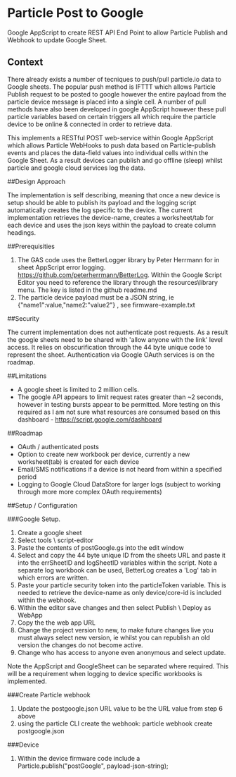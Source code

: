 # Particle Post to Google
Google AppScript to create REST API End Point to allow Particle Publish and Webhook to update Google Sheet.

## Context
There already exists a number of tecniques to push/pull particle.io data to Google sheets. The popular push method is IFTTT which allows Particle Publish request to be posted to google however the entire payload from the particle device message is placed into a single cell. A number of pull methods have also been developed in google AppScript however these pull particle variables based on certain triggers all which require the particle device to be online & connected in order to retrieve data. 

This implements a RESTful POST web-service within Google AppScript which allows Particle WebHooks to push data based on Particle-publish events and places the data-field values into individual cells within the Google Sheet. As a result devices can publish and go offline (sleep) whilst particle and google cloud services log the data.

##Design Approach

The implementation is self describing, meaning that once a new device is setup should be able to publish its payload and the logging script automatically creates the log specific to the device. The current implementation retrieves the device-name, creates a worksheet/tab for each device and uses the json keys within the payload to create column headings.

##Prerequisities

1. The GAS code uses the BetterLogger library by Peter Herrmann for in sheet AppScript error logging. https://github.com/peterherrmann/BetterLog. Within the Google Script Editor you need to reference the library through the resources\library menu. The key is listed in the github readme.md
2. The particle device payload must be a JSON string, ie {"name1":value,"name2:"value2"} , see firmware-example.txt

##Security 

The current implementation does not authenticate post requests. As a result the google sheets need to be shared with 'allow anyone with the link' level access. It relies on obscurification through the 44 byte unique code to represent the sheet. Authentication via Google OAuth services is on the roadmap.

##Limitations

- A google sheet is limited to 2 million cells.
- The google API appears to limit request rates greater than ~2 seconds, however in testing bursts appear to be permitted. More testing on this required as I am not sure what resources are consumed based on this dashboard - https://script.google.com/dashboard

##Roadmap
- OAuth / authenticated posts
- Option to create new workbook per device, currently a new worksheet(tab) is created for each device
- Email/SMS notifications if a device is not heard from within a specified period
- Logging to Google Cloud DataStore for larger logs (subject to working through more more complex OAuth requirements)

##Setup / Configuration

###Google Setup.
1. Create a google sheet
2. Select tools \ script-editor
3. Paste the contents of postGoogle.gs into the edit window
4. Select and copy the 44 byte unique ID from the sheets URL and paste it into the errSheetID and logSheetID variables within the script. Note a separate log workbook can be used, BetterLog creates a 'Log' tab in which errors are written.
5. Paste your particle security token into the particleToken variable. This is needed to retrieve the device-name as only device/core-id is included within the webhook.
6. Within the editor save changes and then select Publish \ Deploy as WebApp
7. Copy the the web app URL
8. Change the project version to new, to make future changes live you must always select new version, ie whilst you can republish an old version the changes do not become active.
9. Change who has access to anyone even anonymous and select update. 

Note the AppScript and GoogleSheet can be separated where required. This will be a requirement when logging to device specific workbooks is implemented.

###Create Particle webhook
1. Update the postgoogle.json URL value to be the URL value from step 6 above
2. using the particle CLI create the webhook: particle webhook create postgoogle.json

###Device
1. Within the device firmware code include a Particle.publish("postGoogle", payload-json-string);




